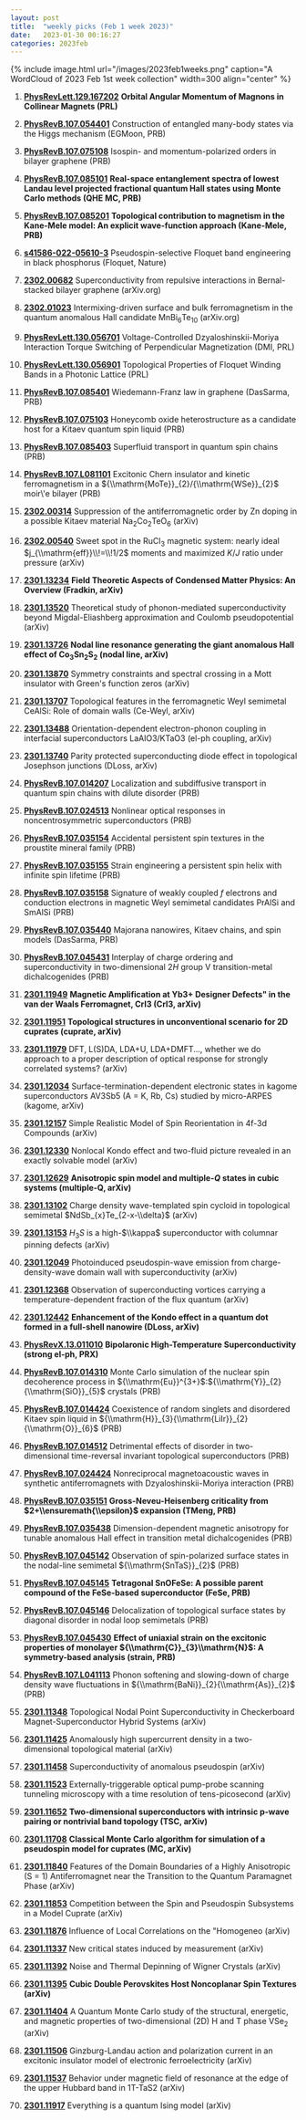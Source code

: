 ```yaml
---
layout: post
title:  "weekly picks (Feb 1 week 2023)"
date:   2023-01-30 00:16:27
categories: 2023feb
---
```



{% include image.html url="/images/2023feb1weeks.png" caption="A WordCloud of 2023 Feb 1st week collection" width=300 align="center" %}




1. **[PhysRevLett.129.167202](https://link.aps.org/doi/10.1103/PhysRevLett.129.167202)** **Orbital Angular Momentum of Magnons in Collinear Magnets (PRL)**

1. **[PhysRevB.107.054401](https://link.aps.org/doi/10.1103/PhysRevB.107.054401)** Construction of entangled many-body states via the Higgs mechanism (EGMoon, PRB)

1. **[PhysRevB.107.075108](https://link.aps.org/doi/10.1103/PhysRevB.107.075108)** Isospin- and momentum-polarized orders in bilayer graphene (PRB)

1. **[PhysRevB.107.085101](https://link.aps.org/doi/10.1103/PhysRevB.107.085101)** **Real-space entanglement spectra of lowest Landau level projected fractional quantum Hall states using Monte Carlo methods (QHE MC, PRB)**

1. **[PhysRevB.107.085201](https://link.aps.org/doi/10.1103/PhysRevB.107.085201)** **Topological contribution to magnetism in the Kane-Mele model: An explicit wave-function approach (Kane-Mele, PRB)**



1. **[s41586-022-05610-3](https://www.nature.com/articles/s41586-022-05610-3)** Pseudospin-selective Floquet band engineering in black phosphorus (Floquet, Nature)



1. **[2302.00682](http://arxiv.org/abs/2302.00682)** Superconductivity from repulsive interactions in Bernal-stacked bilayer graphene (arXiv.org)

1. **[2302.01023](http://arxiv.org/abs/2302.01023)** Intermixing-driven surface and bulk ferromagnetism in the quantum anomalous Hall candidate MnBi$_6$Te$_{10}$ (arXiv.org)

1. **[PhysRevLett.130.056701](https://link.aps.org/doi/10.1103/PhysRevLett.130.056701)** Voltage-Controlled Dzyaloshinskii-Moriya Interaction Torque Switching of Perpendicular Magnetization (DMI, PRL)

1. **[PhysRevLett.130.056901](https://link.aps.org/doi/10.1103/PhysRevLett.130.056901)** Topological Properties of Floquet Winding Bands in a Photonic Lattice (PRL)

1. **[PhysRevB.107.085401](https://link.aps.org/doi/10.1103/PhysRevB.107.085401)** Wiedemann-Franz law in graphene (DasSarma, PRB)

1. **[PhysRevB.107.075103](https://link.aps.org/doi/10.1103/PhysRevB.107.075103)** Honeycomb oxide heterostructure as a candidate host for a Kitaev quantum spin liquid (PRB)

1. **[PhysRevB.107.085403](https://link.aps.org/doi/10.1103/PhysRevB.107.085403)** Superfluid transport in quantum spin chains (PRB)

1. **[PhysRevB.107.L081101](https://link.aps.org/doi/10.1103/PhysRevB.107.L081101)** Excitonic Chern insulator and kinetic ferromagnetism in a ${\\mathrm{MoTe}}_{2}/{\\mathrm{WSe}}_{2}$ moir\\'e bilayer (PRB)




1. **[2302.00314](http://arxiv.org/abs/2302.00314)** Suppression of the antiferromagnetic order by Zn doping in a possible Kitaev material Na$_2$Co$_2$TeO$_6$ (arXiv)

1. **[2302.00540](http://arxiv.org/abs/2302.00540)** Sweet spot in the RuCl$_3$ magnetic system: nearly ideal $j_{\\mathrm{eff}}\\!=\\!1/2$ moments and maximized $K/J$ ratio under pressure (arXiv)



1. **[2301.13234](http://arxiv.org/abs/2301.13234)** **Field Theoretic Aspects of Condensed Matter Physics: An Overview (Fradkin, arXiv)**

1. **[2301.13520](http://arxiv.org/abs/2301.13520)** Theoretical study of phonon-mediated superconductivity beyond Migdal-Eliashberg approximation and Coulomb pseudopotential (arXiv)

1. **[2301.13726](http://arxiv.org/abs/2301.13726)** **Nodal line resonance generating the giant anomalous Hall effect of Co$_3$Sn$_2$S$_2$ (nodal line, arXiv)**

1. **[2301.13870](http://arxiv.org/abs/2301.13870)** Symmetry constraints and spectral crossing in a Mott insulator with Green's function zeros (arXiv)

1. **[2301.13707](http://arxiv.org/abs/2301.13707)** Topological features in the ferromagnetic Weyl semimetal CeAlSi: Role of domain walls (Ce-Weyl, arXiv)

1. **[2301.13488](http://arxiv.org/abs/2301.13488)** Orientation-dependent electron-phonon coupling in interfacial superconductors LaAlO3/KTaO3 (el-ph coupling, arXiv)

1. **[2301.13740](http://arxiv.org/abs/2301.13740)** Parity protected superconducting diode effect in topological Josephson junctions (DLoss, arXiv)





1. **[PhysRevB.107.014207](https://link.aps.org/doi/10.1103/PhysRevB.107.014207)** Localization and subdiffusive transport in quantum spin chains with dilute disorder (PRB)

1. **[PhysRevB.107.024513](https://link.aps.org/doi/10.1103/PhysRevB.107.024513)** Nonlinear optical responses in noncentrosymmetric superconductors (PRB)

1. **[PhysRevB.107.035154](https://link.aps.org/doi/10.1103/PhysRevB.107.035154)** Accidental persistent spin textures in the proustite mineral family (PRB)

1. **[PhysRevB.107.035155](https://link.aps.org/doi/10.1103/PhysRevB.107.035155)** Strain engineering a persistent spin helix with infinite spin lifetime (PRB)

1. **[PhysRevB.107.035158](https://link.aps.org/doi/10.1103/PhysRevB.107.035158)** Signature of weakly coupled $f$ electrons and conduction electrons in magnetic Weyl semimetal candidates PrAlSi and SmAlSi (PRB)

1. **[PhysRevB.107.035440](https://link.aps.org/doi/10.1103/PhysRevB.107.035440)** Majorana nanowires, Kitaev chains, and spin models (DasSarma, PRB)

1. **[PhysRevB.107.045431](https://link.aps.org/doi/10.1103/PhysRevB.107.045431)** Interplay of charge ordering and superconductivity in two-dimensional $2H$ group V transition-metal dichalcogenides (PRB)






1. **[2301.11949](http://arxiv.org/abs/2301.11949)** **Magnetic Amplification at Yb3+ Designer Defects" in the van der Waals Ferromagnet, CrI3 (CrI3, arXiv)**

1. **[2301.11951](http://arxiv.org/abs/2301.11951)** **Topological structures in unconventional scenario for 2D cuprates (cuprate, arXiv)**

1. **[2301.11979](http://arxiv.org/abs/2301.11979)** DFT, L(S)DA, LDA+U, LDA+DMFT..., whether we do approach to a proper description of optical response for strongly correlated systems? (arXiv)

1. **[2301.12034](http://arxiv.org/abs/2301.12034)** Surface-termination-dependent electronic states in kagome superconductors AV3Sb5 (A = K, Rb, Cs) studied by micro-ARPES (kagome, arXiv)

1. **[2301.12157](http://arxiv.org/abs/2301.12157)** Simple Realistic Model of Spin Reorientation in 4f-3d Compounds (arXiv)

1. **[2301.12330](http://arxiv.org/abs/2301.12330)** Nonlocal Kondo effect and two-fluid picture revealed in an exactly solvable model (arXiv)

1. **[2301.12629](http://arxiv.org/abs/2301.12629)** **Anisotropic spin model and multiple-$Q$ states in cubic systems (multiple-Q, arXiv)**

1. **[2301.13102](http://arxiv.org/abs/2301.13102)** Charge density wave-templated spin cycloid in topological semimetal $NdSb_{x}Te_{2-x-\\delta}$ (arXiv)

1. **[2301.13153](http://arxiv.org/abs/2301.13153)** $H_{3}S$ is a high-$\\kappa$ superconductor with columnar pinning defects (arXiv)

1. **[2301.12049](http://arxiv.org/abs/2301.12049)** Photoinduced pseudospin-wave emission from charge-density-wave domain wall with superconductivity (arXiv)

1. **[2301.12368](http://arxiv.org/abs/2301.12368)** Observation of superconducting vortices carrying a temperature-dependent fraction of the flux quantum (arXiv)

1. **[2301.12442](http://arxiv.org/abs/2301.12442)** **Enhancement of the Kondo effect in a quantum dot formed in a full-shell nanowire (DLoss, arXiv)**





1. **[PhysRevX.13.011010](https://link.aps.org/doi/10.1103/PhysRevX.13.011010)** **Bipolaronic High-Temperature Superconductivity (strong el-ph, PRX)**

1. **[PhysRevB.107.014310](https://link.aps.org/doi/10.1103/PhysRevB.107.014310)** Monte Carlo simulation of the nuclear spin decoherence process in ${\\mathrm{Eu}}^{3+}$:${\\mathrm{Y}}_{2}{\\mathrm{SiO}}_{5}$ crystals (PRB)

1. **[PhysRevB.107.014424](https://link.aps.org/doi/10.1103/PhysRevB.107.014424)** Coexistence of random singlets and disordered Kitaev spin liquid in ${\\mathrm{H}}_{3}{\\mathrm{LiIr}}_{2}{\\mathrm{O}}_{6}$ (PRB)

1. **[PhysRevB.107.014512](https://link.aps.org/doi/10.1103/PhysRevB.107.014512)** Detrimental effects of disorder in two-dimensional time-reversal invariant topological superconductors (PRB)

1. **[PhysRevB.107.024424](https://link.aps.org/doi/10.1103/PhysRevB.107.024424)** Nonreciprocal magnetoacoustic waves in synthetic antiferromagnets with Dzyaloshinskii-Moriya interaction (PRB)

1. **[PhysRevB.107.035151](https://link.aps.org/doi/10.1103/PhysRevB.107.035151)** **Gross-Neveu-Heisenberg criticality from $2+\\ensuremath{\\epsilon}$ expansion (TMeng, PRB)**

1. **[PhysRevB.107.035438](https://link.aps.org/doi/10.1103/PhysRevB.107.035438)** Dimension-dependent magnetic anisotropy for tunable anomalous Hall effect in transition metal dichalcogenides (PRB)

1. **[PhysRevB.107.045142](https://link.aps.org/doi/10.1103/PhysRevB.107.045142)** Observation of spin-polarized surface states in the nodal-line semimetal ${\\mathrm{SnTaS}}_{2}$ (PRB)

1. **[PhysRevB.107.045145](https://link.aps.org/doi/10.1103/PhysRevB.107.045145)** **Tetragonal SnOFeSe: A possible parent compound of the FeSe-based superconductor (FeSe, PRB)**

1. **[PhysRevB.107.045146](https://link.aps.org/doi/10.1103/PhysRevB.107.045146)** Delocalization of topological surface states by diagonal disorder in nodal loop semimetals (PRB)

1. **[PhysRevB.107.045430](https://link.aps.org/doi/10.1103/PhysRevB.107.045430)** **Effect of uniaxial strain on the excitonic properties of monolayer ${\\mathrm{C}}_{3}\\mathrm{N}$: A symmetry-based analysis (strain, PRB)**

1. **[PhysRevB.107.L041113](https://link.aps.org/doi/10.1103/PhysRevB.107.L041113)** Phonon softening and slowing-down of charge density wave fluctuations in ${\\mathrm{BaNi}}_{2}{\\mathrm{As}}_{2}$ (PRB)







1. **[2301.11348](http://arxiv.org/abs/2301.11348)** Topological Nodal Point Superconductivity in Checkerboard Magnet-Superconductor Hybrid Systems (arXiv)

1. **[2301.11425](http://arxiv.org/abs/2301.11425)** Anomalously high supercurrent density in a two-dimensional topological material (arXiv)

1. **[2301.11458](http://arxiv.org/abs/2301.11458)** Superconductivity of anomalous pseudospin (arXiv)

1. **[2301.11523](http://arxiv.org/abs/2301.11523)** Externally-triggerable optical pump-probe scanning tunneling microscopy with a time resolution of tens-picosecond (arXiv)

1. **[2301.11652](http://arxiv.org/abs/2301.11652)** **Two-dimensional superconductors with intrinsic p-wave pairing or nontrivial band topology (TSC, arXiv)**

1. **[2301.11708](http://arxiv.org/abs/2301.11708)** **Classical Monte Carlo algorithm for simulation of a pseudospin model for cuprates (MC, arXiv)**

1. **[2301.11840](http://arxiv.org/abs/2301.11840)** Features of the Domain Boundaries of a Highly Anisotropic (S = 1) Antiferromagnet near the Transition to the Quantum Paramagnet Phase (arXiv)

1. **[2301.11853](http://arxiv.org/abs/2301.11853)** Competition between the Spin and Pseudospin Subsystems in a Model Cuprate (arXiv)

1. **[2301.11876](http://arxiv.org/abs/2301.11876)** Influence of Local Correlations on the \"Homogeneo (arXiv)

1. **[2301.11337](http://arxiv.org/abs/2301.11337)** New critical states induced by measurement (arXiv)

1. **[2301.11392](http://arxiv.org/abs/2301.11392)** Noise and Thermal Depinning of Wigner Crystals (arXiv)

1. **[2301.11395](http://arxiv.org/abs/2301.11395)** **Cubic Double Perovskites Host Noncoplanar Spin Textures (arXiv)**

1. **[2301.11404](http://arxiv.org/abs/2301.11404)** A Quantum Monte Carlo study of the structural, energetic, and magnetic properties of two-dimensional (2D) H and T phase VSe$_2$ (arXiv)

1. **[2301.11506](http://arxiv.org/abs/2301.11506)** Ginzburg-Landau action and polarization current in an excitonic insulator model of electronic ferroelectricity (arXiv)

1. **[2301.11537](http://arxiv.org/abs/2301.11537)** Behavior under magnetic field of resonance at the edge of the upper Hubbard band in 1T-TaS2 (arXiv)

1. **[2301.11917](http://arxiv.org/abs/2301.11917)** Everything is a quantum Ising model (arXiv)




